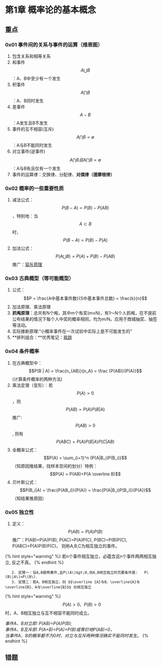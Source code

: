 # 第1章  概率论的基本概念

## 重点

### **0x01 事件间的关系与事件的运算（维恩图）**

1. 包含关系和相等关系  
2. 和事件 $$A \bigcup B$$ ：A、B中至少有一个发生  
3. 积事件 $$A \bigcap B$$ ：A、B同时发生  
4. 差事件 $$A-B$$ ：A发生且B不发生  
5. 事件的互不相容\(互斥\)$$A \bigcap B = \emptyset		$$ ：A与B不能同时发生  
6. 对立事件\(逆事件\)$$A \bigcap B 且 A \bigcap B = \emptyset		$$：A与B有且仅有一个发生  
7. 事件的运算律：交换律、分配律、**对偶律（德摩根律）**

### **0x02 概率的一些重要性质**

1. 减法公式： $$P(B-A)=P(B)-P(AB)$$ ，特别地：当 $$A \subset B$$时， $$P(B-A)=P(B)-P(A)$$   
2. 加法公式： $$P(A \bigcup B) = P(A)+P(B)-P(AB)$$ 推广：[容斥原理](https://baike.baidu.com/item/%E5%AE%B9%E6%96%A5%E5%8E%9F%E7%90%86)

### **0x03 古典概型（等可能概型）**

1. 公式： $$P = \frac{A中基本事件数}{S中基本事件总数} = \frac{k}{n}$$   
2. 加法原理、乘法原理  
3. **抓阄原理**：总共有N个阄，其中m个有奖\(m≤N\)，有1～N个人抓阄，在不提前公布结果的情况下每个人中奖的概率相同，均为m/N。应用于商城抽奖、抽签等活动。  
4. 实际推断原理:“小概率事件在一次试验中实际上是不可能发生的”  
5. **排列组合：**优秀笔记：[我跳](https://zhuanlan.zhihu.com/p/42859784)

### **0x04 条件概率**

1. 在古典概型中： $$P(B | A) = \frac{n_{AB}}{n_A} = \frac {P(AB)}{P(A)}$$ \(计算条件概率的两种方法\)  
2. 乘法定理（变形）：若 $$P(A)>0$$ ，则 $$P(AB) = P(A)P(B | A)$$   推广:  $$P(AB)>0$$ , 则有 $$P(ABC)=P(A)P(B|A)P(C|AB)  $$   
3. 全概率公式： $$P(A) = \sum_{i=1}^n {P(A|B_i)P(B_i)}$$ （知原因推结果，找样本空间的划分）特例： $$P(A) = P(AB)+P(A \overline B)$$   
4. 贝叶斯公式： $$P(B_i|A) = \frac{P(AB_i)}{P(A)} = \frac{P(A|B_i)P(B_i)}{P(A)}$$ （知结果推原因）

### **0x05 独立性**

1. 定义：$$P(AB) = P(A)P(B)$$ 推广：P\(AB\)=P\(A\)P\(B\), P\(AC\)=P\(A\)P\(C\), P\(BC\)=P\(B\)P\(C\), P\(ABC\)=P\(A\)P\(B\)P\(C\)， 则称A,B,C为相互独立的事件。

{% hint style="warning" %}
若n个事件相互独立，必蕴含这n个事件两两相互独立, 反之不真。
{% endhint %}

       2. 定理一：设A,B是两事件,且P\(A\)&gt;0,则A,B相互独立的充要条件是:   P\(B\|A\)=P\(B\).  
       3. 定理二：若A、B相互独立，则 $$\overline {A}与B、\overline{A}与\overline{B}、A与\overline{B}$$ 也相互独立

{% hint style="warning" %}
$$P(A) > 0、P(B)>0$$ 时，A、B相互独立与互不相容不能同时成立。

_事件A、B对立即: P\(AB\)=P\(A\)P\(B\);   
事件A、B互斥即: P\(A+B\)=P\(A\)+P\(B\)或等价地P\(AB\)=0，  
 当事件A、B的概率都不为0时，对立与互斥两种情况确实不能同时发生。_
{% endhint %}

## 错题



  
  




